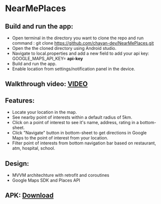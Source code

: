 # NearMePlaces

## Build and run the app:
- Open terminal in the directory you want to clone the repo and run command : git clone https://github.com/chayan-dev/NearMePlaces.git
- Open the the cloned directory using Android studio.
- Navigate to local.properties and add a new field to add your api key: GOOGLE_MAPS_API_KEY= **api-key**
- Build and run the app.
- Enable location from settings/notification panel in the device.

## Walkthrough video:  [VIDEO](https://drive.google.com/file/d/1chytYZspP5VlJgVXqdC_mlllw19cZGHl/view?usp=share_link)

## Features:
- Locate your location in the map.
- See nearby point of interests within a default radius of 5km.
- Click on a point of interest to see it's name, address, rating in a bottom-sheet.
- Click "Navigate" button in bottom-sheet to get directions in Google Maps to the point of interest from your location.
- Filter point of interests from bottom navigation bar based on restaurant, atm, hospital, school.

## Design:
- MVVM architechture with retrofit and coroutines
- Google Maps SDK and Places API

## APK:  [Download](https://drive.google.com/file/d/1KhKsGZ-gVUmkbLVK-bgTpFfQoNLZCXRD/view?usp=share_link)
